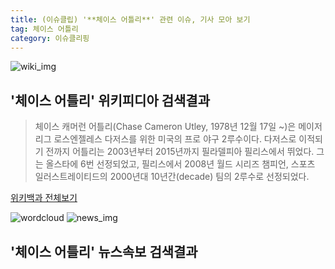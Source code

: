 ```yaml
---
title: (이슈클립) '**체이스 어틀리**' 관련 이슈, 기사 모아 보기
tag: 체이스 어틀리
category: 이슈클리핑
---
```

![wiki_img](https://user-images.githubusercontent.com/42597476/44503234-41136a80-a6d0-11e8-9071-6fc6418eafe4.png)
## **'**체이스 어틀리**'** 위키피디아 검색결과
>체이스 캐머런 어틀리(Chase Cameron Utley, 1978년 12월 17일 ~)은 메이저 리그 로스엔젤레스 다저스를 위한 미국의 프로 야구 2루수이다. 다저스로 이적되기 전까지 어틀리는 2003년부터 2015년까지 필라델피아 필리스에서 뛰었다. 그는 올스타에 6번 선정되었고, 필리스에서 2008년 월드 시리즈 챔피언, 스포츠 일러스트레이티드의 2000년대 10년간(decade) 팀의 2루수로 선정되었다.

<a href="https://ko.wikipedia.org/wiki/체이스 어틀리" target="_blank">위키백과 전체보기</a>

![wordcloud](https://s3.ap-northeast-2.amazonaws.com/lyrics101-wordcloud/2018-09-24-1537745434.png)
![news_img](https://user-images.githubusercontent.com/42597476/44507050-1206f400-a6e4-11e8-8d98-7ffbfebb353f.png)
## **'**체이스 어틀리**'** 뉴스속보 검색결과

